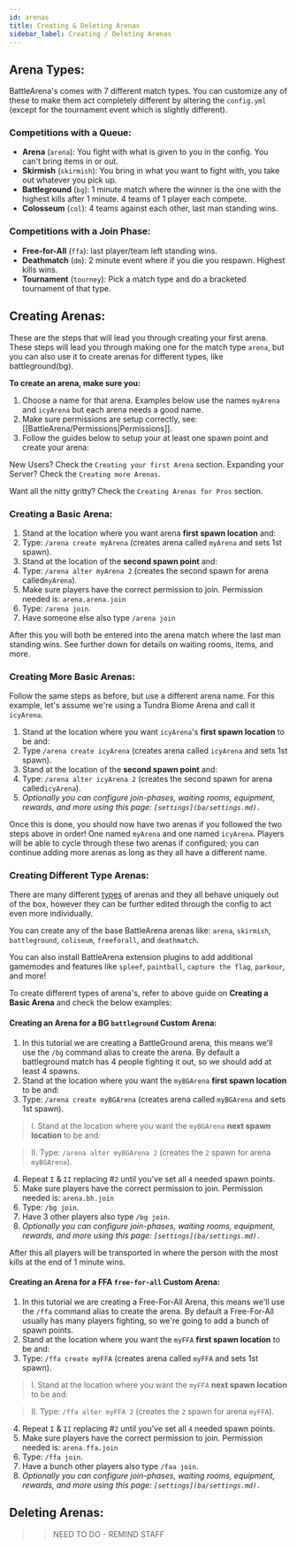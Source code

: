 ```yaml
---
id: arenas
title: Creating & Deleting Arenas
sidebar_label: Creating / Deleting Arenas
---
```

## Arena Types:

BattleArena's comes with 7 different match types. You can customize any of these to make them act completely different by altering the `config.yml` (except for the tournament event which is slightly different).

### Competitions with a Queue:
* **Arena** (`arena`): You fight with what is given to you in the config. You can't bring items in or out.
* **Skirmish** (`skirmish`): You bring in what you want to fight with, you take out whatever you pick up.
* **Battleground** (`bg`): 1 minute match where the winner is the one with the highest kills after 1 minute. 4 teams of 1 player each compete.
* **Colosseum** (`col`): 4 teams against each other, last man standing wins.

### Competitions with a Join Phase:
* **Free-for-All** (`ffa`): last player/team left standing wins.
* **Deathmatch** (`dm`): 2 minute event where if you die you respawn. Highest kills wins.
* **Tournament** (`tourney`): Pick a match type and do a bracketed tournament of that type.

## Creating Arenas:

These are the steps that will lead you through creating your first arena.  These steps will lead you through making one for the match type `arena`, but you can also use it to create arenas for different types, like battleground(bg).

**To create an arena, make sure you:**
1. Choose a name for that arena. Examples below use the names `myArena` and `icyArena` but each arena needs a good name.
2. Make sure permissions are setup correctly, see: [[BattleArena/Permissions|Permissions]].
3. Follow the guides below to setup your at least one spawn point and create your arena:

New Users? Check the `Creating your first Arena` section.
Expanding your Server? Check the `Creating more Arenas`.

Want all the nitty gritty? Check the `Creating Arenas for Pros` section.

### Creating a Basic Arena:

1. Stand at the location where you want arena **first spawn location** and:
2. Type: `/arena create myArena` (creates arena called `myArena` and sets 1st spawn).
3. Stand at the location  of the **second spawn point** and:
4. Type: `/arena alter myArena 2` (creates the second spawn for arena called`myArena`).
5. Make sure players have the correct permission to join. Permission needed is: `arena.arena.join`
6. Type: `/arena join`.
7. Have someone else also type `/arena join`

After this you will both be entered into the arena match where the last man standing wins. See further down for details on waiting rooms, items, and more.

### Creating More Basic Arenas:

Follow the same steps as before, but use a different arena name.  For this example, let's assume we're using a Tundra Biome Arena and call it `icyArena`.  

1. Stand at the location where you want `icyArena`'s **first spawn location** to be and:
2. Type `/arena create icyArena` (creates arena called `icyArena` and sets 1st spawn).
3. Stand at the location  of the **second spawn point** and:
4. Type: `/arena alter icyArena 2` (creates the second spawn for arena called`icyArena`).
5. *Optionally you can configure join-phases, waiting rooms, equipment, rewards, and more using this page: `[settings](ba/settings.md).`*

Once this is done, you should now have two arenas if you followed the two steps above in order! One named `myArena` and one named `icyArena`.  Players will be able to cycle through these two arenas if configured; you can continue adding more arenas as long as they all have a different name.

### Creating Different Type Arenas:

There are many different [types](https://docs.battleplugins.org/docs/ba/arenas#arena-types) of arenas and they all behave uniquely out of the box, however they can be further edited through the config to act even more individually.

You can create any of the base BattleArena arenas like: `arena`, `skirmish`, `battleground`, `coliseum`, `freeforall`, and `deathmatch`. 

You can also install BattleArena extension plugins to add additional gamemodes and features like `spleef`, `paintball`, `capture the flag`, `parkour`, and more!

To create different types of arena's, refer to above guide on **Creating a Basic Arena** and check the below examples:

#### Creating an Arena for a BG `battleground` Custom Arena:
1. In this tutorial we are creating a BattleGround arena, this means we'll use the `/bg` command alias to create the arena. By default a battleground match has 4 people fighting it out, so we should add at least 4 spawns.
2. Stand at the location where you want the `myBGArena` **first spawn location** to be and:
3. Type: `/arena create myBGArena` (creates arena called `myBGArena` and sets 1st spawn).

> I. Stand at the location where you want the `myBGArena` **next spawn location** to be and:

> II. Type: `/arena alter myBGArena 2`  (creates the `2` spawn for arena `myBGArena`).

4. Repeat `I` & `II` replacing #`2` until you've set all `4` needed spawn points.
5. Make sure players have the correct permission to join. Permission needed is: `arena.bh.join`
6. Type: `/bg join`.
7. Have 3 other players also type `/bg join`.
8. *Optionally you can configure join-phases, waiting rooms, equipment, rewards, and more using this page: `[settings](ba/settings.md).`*

After this all players will be transported in where the person with the most kills at the end of 1 minute wins. 

#### Creating an Arena for a FFA `free-for-all` Custom Arena:
1. In this tutorial we are creating a Free-For-All Arena, this means we'll use the `/ffa` command alias to create the arena. By default a Free-For-All usually has many players fighting, so we're going to add a bunch of spawn points.
2. Stand at the location where you want the `myFFA` **first spawn location** to be and:
3. Type: `/ffa create myFFA` (creates arena called `myFFA` and sets 1st spawn).

> I. Stand at the location where you want the `myFFA` **next spawn location** to be and:

>  II. Type: `/ffa alter myFFA 2`  (creates the `2` spawn for arena `myFFA`).

4. Repeat `I` & `II` replacing #`2` until you've set all `4` needed spawn points.
5. Make sure players have the correct permission to join. Permission needed is: `arena.ffa.join`
6. Type: `/ffa join`.
7. Have a bunch other players also type `/faa join`.
8.  *Optionally you can configure join-phases, waiting rooms, equipment, rewards, and more using this page: `[settings](ba/settings.md).`*

## Deleting Arenas:
>> NEED TO DO - REMIND STAFF